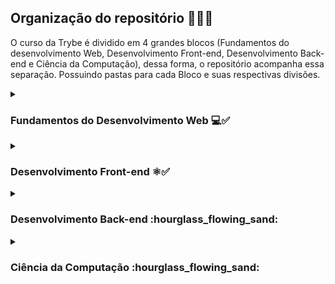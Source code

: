 ## Organização do repositório 👩🏻‍💻
O curso da Trybe é dividido em 4 grandes blocos (Fundamentos do desenvolvimento Web, Desenvolvimento Front-end, Desenvolvimento Back-end e Ciência da Computação), dessa forma, o repositório acompanha essa separação. Possuindo pastas para cada Bloco e suas respectivas divisões.

<details>

<summary><h3>Fundamentos do Desenvolvimento Web 💻✅</h3></summary>

<aside style='display: inline-block'><img src='https://i.imgur.com/K1473L0.png' align='right' width='200px'></aside>

##### Bloco 1: Unix, Bash e Shell Script
- [X] 1.3 - Fundamentos do Desenvolvimento Web
- [X] 1.3 - Introdução - Unix & Shell
- [X] 1.3 - Unix & Bash - Parte 1
- [X] 1.4 - Unix & Bash - Parte 2

##### Bloco 2: Git, GitHub e Internet
- [X] 2.1 - Git & GitHub  - O que é e para que serve
- [X] 2.2 - Git & GitHub - Entendendo os comandos
- [X] 2.3 - Internet - Entendendo como ela funciona

##### Bloco 3: Introdução à HTML e CSS
- [X] 3.1 - Introdução - HTML & CSS
- [X] 3.1 - HTML & CSS - Estruturas de página
- [X] 3.2 - HTML & CSS - Primeiros passos em CSS
- [X] 3.3 - HTML & CSS - Seletores e posicionamento
- [X] 3.4 - HTML Semântico
- [X] 3.5 - [Projeto - Lessons Learned](https://github.com/Maysa-B/lessons-learned)

##### Bloco 4: Introdução à JavaScript e Lógica de Programação
- [X] 4.1 - JavaScript - Primeiros passos
- [X] 4.2 - JavaScript - Array e loop For
- [X] 4.3 - JavaScript - Lógica de Programação e Algoritmos
- [X] 4.4 - JavaScript - Objetos e funções
- [X] 4.5 - Projeto - Playground Functions

##### Bloco 5: JavaScript: DOM, Eventos e Web Storage
- [X] 5.1 - JavaScript - DOM e seletores
- [X] 5.2 - JavaScript - Trabalhando com elementos
- [X] 5.3 - JavaScript - Eventos
- [X] 5.4 - JavaScript - Web Storage
- [X] 5.5 - Fundamentos - JavaScript - Projetos
- [X] 5.5 - [Projeto - Arte com Pixels](https://github.com/Maysa-B/pixels-art)
- [X] 5.6 - [Projeto - Lista de tarefas](https://github.com/Maysa-B/to-do-list)
- [X] 5.7 - (Bônus) Projeto - Meme Generator
- [X] 5.7 - [(Bônus) Projeto - Adivinhe a Cor](https://github.com/Maysa-B/color-guess)
- [X] 5.7 - (Bônus) Projeto - Carta Misteriosa

##### Bloco 6: HTML e CSS: Forms, Flexbox e Responsivo
- [X] 6.1 - HTML & CSS - Forms
- [X] 6.2 - Bibliotecas JavaScript e Frameworks CSS
- [X] 6.3 - Introdução - CSS Flexbox
- [X] 6.3 - CSS Flexbox - Parte 1
- [X] 6.3 - Introdução - CSS Flexbox
- [X] 6.3 - CSS Flexbox - Parte 1
- [X] 6.4 - CSS Flexbox - Parte 2
- [X] 6.5 - CSS Responsivo - Mobile First
- [X] 6.6 - [Projeto - TrybeWarts](https://github.com/Maysa-B/trybewarts)

##### Bloco 7: Introdução à JavaScript ES6 e Testes Unitários
- [X] 7.1 - JavaScript ES6 - let, const, arrow functions e template literals
- [X] 7.2 - JavaScript ES6 - Objects
- [X] 7.3 - Testes unitários em JavaScript
- [X] 7.4 - [Projeto - JavaScript Testes Unitários](https://github.com/Maysa-B/unit-tests)

##### Bloco 8: Higher Order Functions do JavaScript ES6
- [X] 8.1 - JavaScript ES6 - Higher Order Functions - forEach, find, some, every, sort
- [X] 8.2 - JavaScript ES6 - Higher Order Functions - map e filter
- [X] 8.3 - JavaScript ES6 - Higher Order Functions - reduce
- [X] 8.4 - JavaScript ES6 - spread operator, parâmetro rest, destructuring e mais
- [X] 8.5 - [Projeto - Zoo functions](https://github.com/Maysa-B/zoo-functions)

##### Bloco 9: JavaScript e Testes Assíncronos
- [X] 9.1 - JavaScript Assíncrono e Callbacks
- [X] 9.2 - JavaScript Assíncrono - Fetch API e async/await
- [X] 9.3 - Jest - Testes Assíncronos
- [X] 9.4 - [Projeto - Carrinho de Compras](https://github.com/Maysa-B/shopping-cart)
</details>

<details>
<summary><h3>Desenvolvimento Front-end ⚛️✅</h3></summary>

<aside style='display: inline-block'><img src='https://i.imgur.com/K1473L0.png' align='right' width='200px'></aside>

##### Bloco 10: Introdução à React
- [X] 10.1 - Introdução - Front-end
- [X] 10.1 - Introdução - React
- [X] 10.1 - 'Hello, world!' no React!
- [X] 10.2 - Componentes React
- [X] 10.3 - [Projeto - Solar System](https://github.com/Maysa-B/solar-system)

##### Bloco 11: Componentes com Estado, Eventos e Formulários com React
- [X] 11.1 - Componentes com estado e eventos
- [X] 11.2 - Formulários no React
- [X] 11.3 - Projeto - Tryunfo

##### Bloco 12: Ciclo de Vida de Componentes e React Router
- [X] 12.1 - Ciclo de vida de componentes
- [X] 12.2 - React Router
- [X] 12.3 - [Projeto - Trybetunes](https://github.com/Maysa-B/trybetunes)

##### Bloco 13: Metodologias Ágeis
- [X] 13.1 - Metodologias Ágeis
- [X] 13.2 - Projeto - Frontend Online Store

##### Bloco 14: Testes automatizados com React Testing Library
- [X] 14.1 - RTL - Primeiros passos
- [X] 14.2 - RTL - Mocks e Inputs
- [X] 14.3 - RTL - Testando React Router
- [X] 14.4 - Projeto - Testes em React

##### Bloco 15: Gerenciamento de estado com Redux
- [X] 15.1 - Introdução ao Redux - O estado global da aplicação
- [X] 15.2 - Usando o Redux no React
- [X] 15.3 - Usando o Redux no React - Prática
- [X] 15.4 - Usando o Redux no React - Actions Assíncronas
- [X] 15.5 - Testes síncronos com React-Redux
- [X] 15.6 - [Projeto - TrybeWallet](https://github.com/Maysa-B/trybewallet)

##### Bloco 16: Projeto Jogo de Trivia
- [X] 16.1 - [Projeto - Jogo de Trivia](https://github.com/Maysa-B/trivia-react-redux)

##### Bloco 17: Context API e React Hooks
- [X] 17.1 - Context API do React
- [X] 17.2 - React Hooks - useState e useContext
- [X] 17.3 - React Hooks - useEffect e Hooks customizados
- [X] 17.4 - [Projeto - StarWars Datatable com Context API e Hooks](https://github.com/Maysa-B/starwars-planets-search)

##### Bloco 18: Projeto App de Receitas
- [X] 18.1 - [Projeto - App de Receitas](https://github.com/Maysa-B/recipes-app)
</details>

<details>
<summary><h3>Desenvolvimento Back-end :hourglass_flowing_sand:</h3></summary>

#### Bloco 19: Docker: Utilizando Containers
- [X] 19.1 - Introdução - Back-end
- [X] 19.1 - Utilizando Containers - Docker
- [X] 19.2 - Manipulando Imagens no Docker
- [X] 19.3 - Orquestrando Containers com Docker Compose
- [X] 19.4 - Projeto - Docker To do - List

##### Bloco 20: Introdução à SQL
- [x] 20.1 - Introdução - Bancos de dados relacionais
- [x] 20.1 - Banco de dados SQL
- [x] 20.2 - Encontrando dados em um banco de dados
- [x] 20.3 - Filtrando dados de forma específica
- [X] 20.4 - Manipulando tabelas
- [X] 20.5 - Projeto - All For One

##### Bloco 21: Funções SQL, Joins e Subqueries
- [X] 21.1 - Funções mais usadas no SQL
- [X] 21.2 - Descomplicando JOINs
- [X] 21.3 - Transformando ideias em um modelo de banco de dados
- [X] 21.4 - Projeto - One for All

##### Bloco 22:Introdução ao desenvolvimento Web com Node.js
- [X] 22.1 - Intro - Node.js
- [X] 22.1 - Node.js - Runtime assíncrono
- [X] 22.2 - Node.js - API REST com Express
- [X] 22.3 - Node.js - Testes de Integração
- [X] 22.4 - Express - Middlewares
- [X] 22.5 - Node.js - Express e Mysql
- [X] 22.6 - Projeto - Talker Manager

##### Bloco 23: Node.js: Camada de Serviço e Arquitetura Rest e Restful
- [X] 23.1 - Introdução - Arquitetura de Software
- [X] 23.1 - Arquitetura de Software - Camada de Model
- [X] 23.2 - Arquitetura de Software - Camada de Controller e Service
- [X] 23.3 - Arquitetura de Software - Rest e Restfull
- [X] 23.4 - Arquitetura de Software - Testando as Camadas
- [X] 23.5 - [Projeto - Store Manager](https://github.com/Maysa-B/store-manager)

##### Bloco 24: Node.js ORM e Autenticação
- [X] 24.1 - ORM - Interface da aplicação com o banco de dados
- [X] 24.2 - ORM - Associations 1:1 e 1:N
- [X] 24.3 - ORM - Associations N:N e Transactions
- [X] 24.4 - JWT - (JSON Web Token)
- [X] 24.5 - [Projeto - API de Blogs](https://github.com/Maysa-B/blogs-api).

##### Bloco 25: Deployment
- [X] 25.1 - Introdução - Deploy
- [X] 25.1 - Infraestrutura - Deploy com Heroku
- [X] 25.2 - Deploy Docker & Heroku
- [X] 25.3 - Projeto - Stranger Things

#### Bloco 26: TypeScript
- [X] 26.1 - Introdução ao TypeScript
- [X] 26.2 - Tipagem Estática e Generics
- [X] 26.3 - Express com TypeScript
- [X] 26.4 - [Projeto - Trybe Smith](https://github.com/Maysa-B/trybesmith)

#### Bloco 27: Programação Orientada a Objetos (POO) e SOLID
- [X] 27.1 - Introdução à Orientação a Objetos
- [X] 27.2 - Heranças e Interfaces
- [X] 27.3 - Polimorfismo
- [X] 27.4 - SOLID - Introdução e Princípios S, O e D
- [X] 27.5 - SOLID - Princípios L e I
- [X] 27.6 - Projeto - Trybers and Dragons

#### Bloco 28: TFC - Trybe Futebol Clube
- [X] 28.1 - Projeto - TFC - Trybe Futebol Clube

##### Bloco 29: Introdução ao MongoDB
- [X] 29.1 - Introdução - NoSQL
- [X] 29.1 - MongoDB - Introdução
- [X] 29.2 - Filter Operators
- [X] 29.3 - Operadores de consulta
- [X] 29.4 - Updates Simples
- [X] 29.5 - Updates Complexos - Arrays
- [X] 29.6 - Projeto - Commerce

#### Bloco 30: MongoDb com Node.js e POO
- [ ] 30.1 - Mongoose e arquitetura MSC (camada Model)
- [ ] 30.2 - Mongoose e arquitetura MSC (camada Service e Controller)
- [ ] 30.3 - Projeto - Car Shop

#### Bloco 31: Projeto - App de Delivery
- [ ] 31.1 - Projeto - App de Delivery

#### Bloco 32: MasterClass - VPS, CI/CD
- [ ] 32.1 - Dia 1 - VPS
- [ ] 32.2 - Dia 2

</details>

<details>
<summary><h3>Ciência da Computação :hourglass_flowing_sand:</h3></summary>

##### Bloco 33: Arquitetura de Computadores e Redes
- [ ] 33.1 - Introdução - Ciência da Computação
- [ ] 33.2 - Arquitetura de Computadores
- [ ] 33.3 - Arquitetura de redes
- [ ] 33.4 - Redes de computadores, ferramentas e segurança
- [ ] 33.5 - Projeto - Explorando os protocolos

##### Bloco 34: Introdução à Python e Raspagem de Dados da Web
- [ ] 34.1 - Aprendendo Python
- [ ] 34.2 - Entrada e Saída de dados
- [ ] 34.3 - Raspagem de Dados
- [ ] 34.4 - Testes
- [ ] 34.5 - Projeto - Tech news

##### Bloco 35: Programação Orientada a Objetos e Padrões de Projeto
- [ ] 35.1 - Introdução à programação orientada a objetos
- [ ] 35.2 - Herança, Composição e Interfaces
- [ ] 35.3 - Padrões de projeto
- [ ] 35.4 - Projeto - Relatórios de Estoque

##### Bloco 36: Algoritmos e Estrutura de Dados
- [ ] 36.1 - Complexidade de Algoritmos
- [ ] 36.2 - Recursividade e Estratégias para solução de problemas
- [ ] 36.3 - Algoritmos de ordenação e busca
- [ ] 36.4 - Projeto - Algoritmos

##### Bloco 37: Estrutura de Dados: Hash e Set
- [ ] 37.1 - Arrays
- [ ] 37.2 - Hashmap e Dict
- [ ] 37.3 - Set
- [ ] 37.4 - Projeto - Restaurant Orders

##### Bloco 38: Estrutura de Dados: Pilhas, Filas e Listas
- [ ] 38.1 - Nó e Listas Encadeadas
- [ ] 38.2 - Deque
- [ ] 38.3 - Pilhas
- [ ] 38.4 - Projeto - TING - Trybe Is Not Google
</details>

